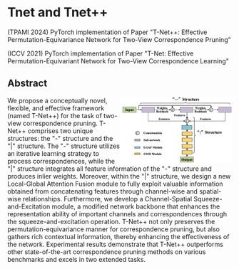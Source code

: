 # Tnet and Tnet++
(TPAMI 2024) PyTorch implementation of Paper "T-Net++: Effective Permutation-Equivariance Network for Two-View Correspondence Pruning"

(ICCV 2021) PyTorch implementation of Paper "T-Net: Effective Permutation-Equivariant Network for Two-View Correspondence Learning"

## Abstract

<img src="./Figure/FIG1.png" width="50%" align="right">
We propose a conceptually novel, flexible, and effective framework (named T-Net++) for the task of two-view correspondence pruning. T-Net++ comprises two unique structures: the "-" structure and the "|" structure. The "-" structure utilizes an iterative learning strategy to process correspondences, while the "|" structure integrates all feature information of the "-" structure and produces inlier weights. Moreover, within the "|" structure, we design a new Local-Global Attention Fusion module to fully exploit valuable information obtained from concatenating features through channel-wise and spatial-wise relationships. Furthermore, we develop a Channel-Spatial Squeeze-and-Excitation module, a modified network backbone that enhances the representation ability of important channels and correspondences through the squeeze-and-excitation operation. T-Net++ not only preserves the permutation-equivariance manner for correspondence pruning, but also gathers rich contextual information, thereby enhancing the effectiveness of the network. Experimental results demonstrate that T-Net++ outperforms other state-of-the-art correspondence pruning methods on various benchmarks and excels in two extended tasks.
